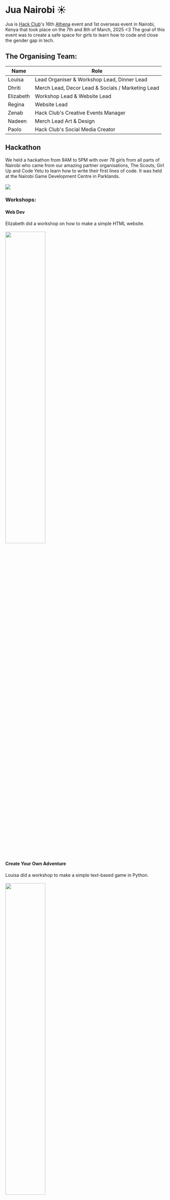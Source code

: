 
# Jua Nairobi ☀️

Jua is [Hack Club](https://hackclub.com)'s 16th [Athena](https://athena.hackclub.com) event and 1st overseas event in Nairobi, Kenya that took place on the 7th and 8th of March, 2025 <3 The goal of this event was to create a safe space for girls to learn how to code and close the gender gap in tech.


## The Organising Team:

|Name | Role|
|----|----|
|Louisa | Lead Organiser & Workshop Lead, Dinner Lead|
|Dhriti | Merch Lead, Decor Lead & Socials / Marketing Lead |
|Elizabeth | Workshop Lead & Website Lead |
|Regina | Website Lead |
|Zenab | Hack Club's Creative Events Manager |
|Nadeen | Merch Lead Art & Design |
|Paolo | Hack Club's Social Media Creator | 


## Hackathon

We held a hackathon from 9AM to 5PM with over 78 girls from all parts of Nairobi who came from our amazing partner organisations, The Scouts, Girl Up and Code Yetu to learn how to write their first lines of code. It was held at the Nairobi Game Development Centre in Parklands. <br><br>
![](https://hc-cdn.hel1.your-objectstorage.com/s/v3/314628ab0fcd86fa1ac36bff548ba38b30a3ace6_dsc00305.jpg)

### Workshops:

#### Web Dev
Elizabeth did a workshop on how to make a simple HTML website.<br><br>
<img src="https://hc-cdn.hel1.your-objectstorage.com/s/v3/dd5b823756675fafcbdd392a14de89366e387b3c_dsc00190.jpg" width="50%">


#### Create Your Own Adventure
Louisa did a workshop to make a simple text-based game in Python.<br><br>
<img src="https://hc-cdn.hel1.your-objectstorage.com/s/v3/99e414770dcbd486e1876ff9d807653be54ffb22_dsc00217__1_.jpg" width="50%">


## Dinner
The night before our hackathon, we hosted an incredible dinner at the Atrium - Karen Blixen Coffee Gardens with 15 incredible women in tech, 4 Hack Clubbers, 7 Aspiring Girls in Tech and 2 Hack Club Staff. <br><br>
![](https://hc-cdn.hel1.your-objectstorage.com/s/v3/c46d853dfaca62df2b586ae88065fae996211e30_dsc00066.jpg)

## Budget
Our budget is transparent on [HCB](https://hcb.hackclub.com/jua/).
| Items                             | Amount in USD |
| --------------------------------- | --------- |
| Catering (cannot include alcohol) | 2,100     |
| Hotels                            | 770     |
| Flights                           | 1,500     |
| Transportation                     | 340     |
| Food for organisers               | 150       |
| Merch for organisers              | 200      |
| Hackathon expenses                | 1980       |
| Dinner expenses                   | 270       |
| TOTAL                             | 7,815     |

## Website
Our [website](https://jua.hackclub.com) was built by Regina, Louisa and Nadeen.

## Special Thanks <3
Thank you so much to our incredible dinner guests, The Kenya Scouts Association, Girl Up, CodeYetu, The Nairobi Game Development Centre, The HCB Team, Zenab and Paolo!

Want more info about Jua? DM @lou on Slack
